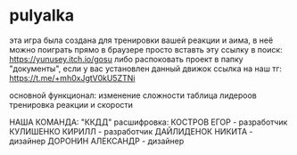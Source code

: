 # pulyalka

эта игра была создана для тренировки вашей реакции и аима, в неё можно поиграть прямо в браузере просто вставть эту ссылку в поиск:
https://yunusey.itch.io/gosu
либо распоковать проект в папку "документы", если у вас установлен данный движок
ссылка на наш тг:
https://t.me/+mh0xJgtV0kU5ZTNi 

основной функционал:
изменение сложности
таблица лидероов
тренировка реакции и скорости

НАША КОМАНДА:
"ККДД"
расшифровка:
КОСТРОВ ЕГОР - разработчик
КУЛИШЕНКО КИРИЛЛ - разработчик
ДАЙЛИДЕНОК НИКИТА - дизайнер
ДОРОНИН АЛЕКСАНДР - дизайнер

